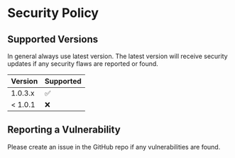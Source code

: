 # Security Policy

## Supported Versions

In general always use latest version. The latest version will receive security updates if any security flaws are reported or found.

| Version   | Supported          |
| --------- | ------------------ |
| 1.0.3.x   | :white_check_mark: |
| < 1.0.1   | :x:                |

## Reporting a Vulnerability

Please create an issue in the GitHub repo if any vulnerabilities are found.
